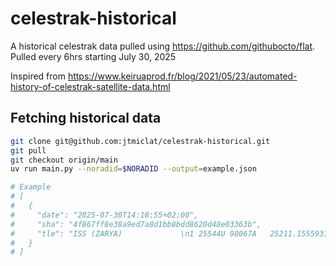 # celestrak-historical

A historical celestrak data pulled using https://github.com/githubocto/flat. Pulled every 6hrs starting July 30, 2025

Inspired from https://www.keiruaprod.fr/blog/2021/05/23/automated-history-of-celestrak-satellite-data.html

## Fetching historical data

```bash
git clone git@github.com:jtmiclat/celestrak-historical.git
git pull
git checkout origin/main
uv run main.py --noradid=$NORADID --output=example.json

# Example
# [
#   {
#     "date": "2025-07-30T14:18:55+02:00",
#     "sha": "4f867ff8e38a9ed7a8d1bb8bdd8620d48e03363b",
#     "tle": "ISS (ZARYA)             \n1 25544U 98067A   25211.15559314  .00012687  00000+0  22820-3 0  9994\n2 25544  51.6363  94.0992 0002130 129.4737   6.6755 15.50214428521827"
#   }
# ]
```
